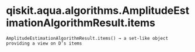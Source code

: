# qiskit.aqua.algorithms.AmplitudeEstimationAlgorithmResult.items

`AmplitudeEstimationAlgorithmResult.items() → a set-like object providing a view on D’s items`
